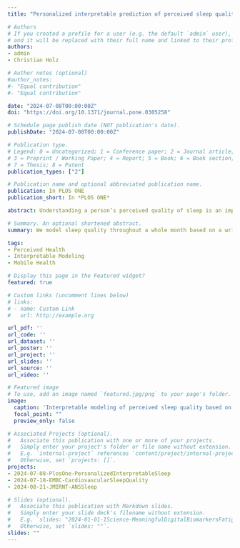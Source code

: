 ```yaml
---
title: "Personalized interpretable prediction of perceived sleep quality: Models with meaningful cardiovascular and behavioral features"

# Authors
# If you created a profile for a user (e.g. the default `admin` user), write the username (folder name) here 
# and it will be replaced with their full name and linked to their profile.
authors:
- admin
- Christian Holz

# Author notes (optional)
#author_notes:
#- "Equal contribution"
#- "Equal contribution"

date: "2024-07-08T00:00:00Z"
doi: "https://doi.org/10.1371/journal.pone.0305258"

# Schedule page publish date (NOT publication's date).
publishDate: "2024-07-08T00:00:00Z"

# Publication type.
# Legend: 0 = Uncategorized; 1 = Conference paper; 2 = Journal article;
# 3 = Preprint / Working Paper; 4 = Report; 5 = Book; 6 = Book section;
# 7 = Thesis; 8 = Patent
publication_types: ["2"]

# Publication name and optional abbreviated publication name.
publication: In PLOS ONE
publication_short: In *PLOS ONE*

abstract: Understanding a person’s perceived quality of sleep is an important problem, but hard due to its poor definition and high intra- as well as inter-individual variation. In the short term, sleep quality has an established impact on cognitive function during the following day as well as on fatigue. In the long term, good quality sleep is essential for mental and physical health and contributes to quality of life. Despite the need to better understand sleep quality as an early indicator for sleep disorders, perceived sleep quality has been rarely modeled for multiple consecutive days using biosignals. In this paper, we present novel insights on the association of cardiac activity and perceived sleep quality using an interpretable modeling approach utilizing the publicly available intensive-longitudinal study M2Sleep. Our method takes as input signals from commodity wearable devices, including motion and blood volume pulses. Despite processing only simple and clearly interpretable features, we achieve an accuracy of up to 70% with an AUC of 0.76 and reduce the error by up to 36% compared to related work. We further argue that collected biosignals and sleep quality labels should be normalized per-participant to enable a medically insightful analysis. Coupled with explainable models, this allows for the interpretations of effects on perceived sleep quality. Analysis revealed that besides higher skin temperature and sufficient sleep duration, especially higher average heart rate while awake and lower minimal activity of the parasympathetic and sympathetic nervous system while asleep increased the chances of higher sleep quality.

# Summary. An optional shortened abstract.
summary: We model sleep quality throughout a whole month based on a wrist-worn wearable. We find that body temperature and cardiovascular activity are partiuclar strong predictors of sleep quality hinting at the importance of the circadian rhythm and the autonomic nervous system.

tags:
- Perceived Health
- Interpretable Modeling
- Mobile Health

# Display this page in the Featured widget?
featured: true

# Custom links (uncomment lines below)
# links:
# - name: Custom Link
#   url: http://example.org

url_pdf: ''
url_code: ''
url_dataset: ''
url_poster: ''
url_project: ''
url_slides: ''
url_source: ''
url_video: ''

# Featured image
# To use, add an image named `featured.jpg/png` to your page's folder. 
image:
  caption: 'Interpretable modeling of perceived sleep quality based on wearable sensor data throughout an entire month.'
  focal_point: ""
  preview_only: false

# Associated Projects (optional).
#   Associate this publication with one or more of your projects.
#   Simply enter your project's folder or file name without extension.
#   E.g. `internal-project` references `content/project/internal-project/index.md`.
#   Otherwise, set `projects: []`.
projects:
- 2024-07-08-PlosOne-PersonalizedInterpretableSleep
- 2024-07-18-EMBC-CardiovascularSleepQuality
- 2024-08-21-JMIRNT-ANSSleep

# Slides (optional).
#   Associate this publication with Markdown slides.
#   Simply enter your slide deck's filename without extension.
#   E.g. `slides: "2024-01-01-IScience-MeaningfulDigitalBiomarkersFatigue"` references `content/slides/2024-01-01-IScience-MeaningfulDigitalBiomarkersFatigue/index.md`.
#   Otherwise, set `slides: ""`.
slides: ""
---
```

